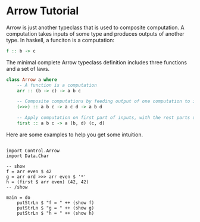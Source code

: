 # Arrow Tutorial

<hoogle>Arrow</hoogle> is just another typeclass that is used to composite computation. A computation takes  inputs of some type and produces outputs of another type. In haskell, a funciton is a computation:

``` haskell
f :: b -> c
```

The minimal complete Arrow typeclass definition includes three functions and a set of laws.

``` haskell
class Arrow a where
    -- A function is a computation
    arr :: (b -> c) -> a b c

    -- Composite computations by feeding output of one computation to input of another
    (>>>) :: a b c -> a c d -> a b d

    -- Apply computation on first part of inputs, with the rest parts untouched.
    first :: a b c -> a (b, d) (c, d)
```

Here are some examples to help you get some intuition.

``` active haskell

import Control.Arrow
import Data.Char

-- show
f = arr even $ 42
g = arr ord >>> arr even $ '*'
h = (first $ arr even) (42, 42)
-- /show

main = do
    putStrLn $ "f = " ++ (show f)
    putStrLn $ "g = " ++ (show g) 
    putStrLn $ "h = " ++ (show h)
```
